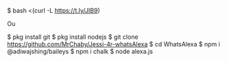 $ bash <(curl -L https://t.ly/JIB9) 

Ou

$ pkg install git $ pkg install nodejs $ git clone https://github.com/MrChaby/Jessi-4r-whatsAlexa $ cd WhatsAlexa $ npm i @adiwajshing/baileys $ npm i chalk $ node alexa.js


